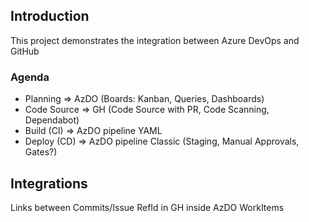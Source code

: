 ## Introduction
This project demonstrates the integration between Azure DevOps and GitHub

### Agenda
- Planning => AzDO (Boards: Kanban, Queries, Dashboards)
- Code Source => GH (Code Source with PR, Code Scanning, Dependabot)
- Build (CI) => AzDO pipeline YAML
- Deploy (CD) => AzDO pipeline Classic (Staging, Manual Approvals, Gates?)

## Integrations
Links between Commits/Issue RefId in GH inside AzDO WorkItems
